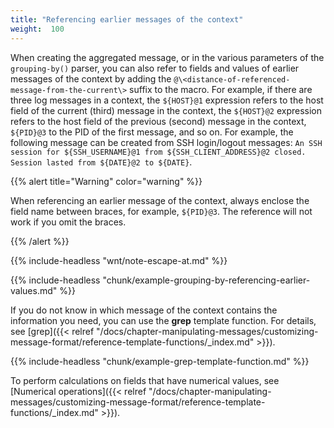 ```yaml
---
title: "Referencing earlier messages of the context"
weight:  100
---
```

<!-- DISCLAIMER: This file is based on the syslog-ng Open Source Edition documentation https://github.com/balabit/syslog-ng-ose-guides/commit/2f4a52ee61d1ea9ad27cb4f3168b95408fddfdf2 and is used under the terms of The syslog-ng Open Source Edition Documentation License. The file has been modified by Axoflow. -->

When creating the aggregated message, or in the various parameters of the `grouping-by()` parser, you can also refer to fields and values of earlier messages of the context by adding the `@\<distance-of-referenced-message-from-the-current\>` suffix to the macro. For example, if there are three log messages in a context, the `${HOST}@1` expression refers to the host field of the current (third) message in the context, the `${HOST}@2` expression refers to the host field of the previous (second) message in the context, `${PID}@3` to the PID of the first message, and so on. For example, the following message can be created from SSH login/logout messages: `An SSH session for ${SSH_USERNAME}@1 from ${SSH_CLIENT_ADDRESS}@2 closed. Session lasted from ${DATE}@2 to ${DATE}`.

{{% alert title="Warning" color="warning" %}}

When referencing an earlier message of the context, always enclose the field name between braces, for example, `${PID}@3`. The reference will not work if you omit the braces.

{{% /alert %}}

{{% include-headless "wnt/note-escape-at.md" %}}


{{% include-headless "chunk/example-grouping-by-referencing-earlier-values.md" %}}


If you do not know in which message of the context contains the information you need, you can use the **grep** template function. For details, see [grep]({{< relref "/docs/chapter-manipulating-messages/customizing-message-format/reference-template-functions/_index.md" >}}).


{{% include-headless "chunk/example-grep-template-function.md" %}}


To perform calculations on fields that have numerical values, see [Numerical operations]({{< relref "/docs/chapter-manipulating-messages/customizing-message-format/reference-template-functions/_index.md" >}}).
